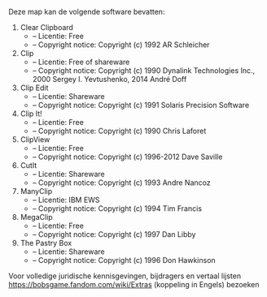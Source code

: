 ﻿Deze map kan de volgende software bevatten:

1. Clear Clipboard
   - – Licentie: Free
   - – Copyright notice: Copyright (c) 1992 AR Schleicher
2. Clip
   - – Licentie: Free of shareware
   - – Copyright notice: Copyright (c) 1990 Dynalink Technologies Inc., 2000 Sergey I. Yevtushenko, 2014 André Doff
3. Clip Edit
   - – Licentie: Shareware
   - – Copyright notice: Copyright (c) 1991 Solaris Precision Software
4. Clip It!
   - – Licentie: Free
   - – Copyright notice: Copyright (c) 1990 Chris Laforet
5. ClipView
   - – Licentie: Free
   - – Copyright notice: Copyright (c) 1996-2012 Dave Saville
6. CutIt
   - – Licentie: Shareware
   - – Copyright notice: Copyright (c) 1993 Andre Nancoz
7. ManyClip
   - – Licentie: IBM EWS
   - – Copyright notice: Copyright (c) 1994 Tim Francis
8. MegaClip
   - – Licentie: Free
   - – Copyright notice: Copyright (c) 1997 Dan Libby
9. The Pastry Box
   - – Licentie: Shareware
   - – Copyright notice: Copyright (c) 1996 Don Hawkinson

Voor volledige juridische kennisgevingen, bijdragers en vertaal lijsten https://bobsgame.fandom.com/wiki/Extras (koppeling in Engels) bezoeken

